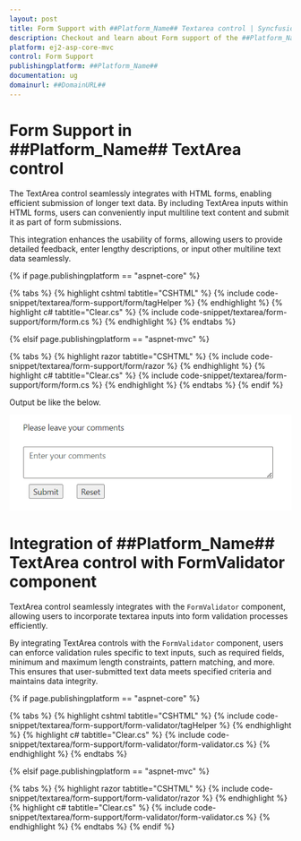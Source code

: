 ```yaml
---
layout: post
title: Form Support with ##Platform_Name## Textarea control | Syncfusion
description: Checkout and learn about Form support of the ##Platform_Name## Textarea control of Syncfusion Essential JS 2 and more details.
platform: ej2-asp-core-mvc
control: Form Support
publishingplatform: ##Platform_Name##
documentation: ug
domainurl: ##DomainURL##
---
```


# Form Support in ##Platform_Name## TextArea control

The TextArea control seamlessly integrates with HTML forms, enabling efficient submission of longer text data. By including TextArea inputs within HTML forms, users can conveniently input multiline text content and submit it as part of form submissions.

This integration enhances the usability of forms, allowing users to provide detailed feedback, enter lengthy descriptions, or input other multiline text data seamlessly.

{% if page.publishingplatform == "aspnet-core" %}

{% tabs %}
{% highlight cshtml tabtitle="CSHTML" %}
{% include code-snippet/textarea/form-support/form/tagHelper %}
{% endhighlight %}
{% highlight c# tabtitle="Clear.cs" %}
{% include code-snippet/textarea/form-support/form/form.cs %}
{% endhighlight %}
{% endtabs %}

{% elsif page.publishingplatform == "aspnet-mvc" %}

{% tabs %}
{% highlight razor tabtitle="CSHTML" %}
{% include code-snippet/textarea/form-support/form/razor %}
{% endhighlight %}
{% highlight c# tabtitle="Clear.cs" %}
{% include code-snippet/textarea/form-support/form/form.cs %}
{% endhighlight %}
{% endtabs %}
{% endif %}

Output be like the below.

![textarea](./images/textarea-form.png)

# Integration of ##Platform_Name## TextArea control with FormValidator component

TextArea control seamlessly integrates with the `FormValidator` component, allowing users to incorporate textarea inputs into form validation processes efficiently.

By integrating TextArea controls with the `FormValidator` component, users can enforce validation rules specific to text inputs, such as required fields, minimum and maximum length constraints, pattern matching, and more. This ensures that user-submitted text data meets specified criteria and maintains data integrity.

{% if page.publishingplatform == "aspnet-core" %}

{% tabs %}
{% highlight cshtml tabtitle="CSHTML" %}
{% include code-snippet/textarea/form-support/form-validator/tagHelper %}
{% endhighlight %}
{% highlight c# tabtitle="Clear.cs" %}
{% include code-snippet/textarea/form-support/form-validator/form-validator.cs %}
{% endhighlight %}
{% endtabs %}

{% elsif page.publishingplatform == "aspnet-mvc" %}

{% tabs %}
{% highlight razor tabtitle="CSHTML" %}
{% include code-snippet/textarea/form-support/form-validator/razor %}
{% endhighlight %}
{% highlight c# tabtitle="Clear.cs" %}
{% include code-snippet/textarea/form-support/form-validator/form-validator.cs %}
{% endhighlight %}
{% endtabs %}
{% endif %}
